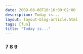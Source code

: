 ```yaml
---
date: 2009-08-08T10:16:00+02:00
description: Today is...
layout: layout-blog-article.html
tags: [fun]
title: "Today is..."
---
```



### 7 8 9
